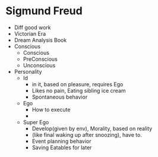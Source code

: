 # Sigmund Freud
- Diff good work
- Victorian Era 
- Dream Analysis Book
- Conscious 
    - Conscious
    - PreConscious
    - Unconscious
- Personality
    - Id 
        - in it, based on pleasure, requires Ego
        - Likes no pain, Eating sibling ice cream
        - Spontaneous behavior
    - Ego 
        - How to execute 
        - 
    - Super Ego 
        - Develop(given by env), Morality, based on reality
        - (like final waking up after snoozing), have to.
        - Event planning behavior
        - Saving Eatables for later